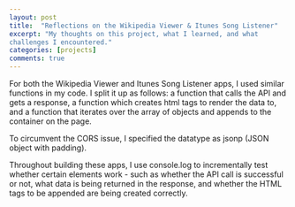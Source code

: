 ```yaml
---
layout: post
title:  "Reflections on the Wikipedia Viewer & Itunes Song Listener"
excerpt: "My thoughts on this project, what I learned, and what 
challenges I encountered."
categories: [projects]
comments: true
---
```


For both the Wikipedia Viewer and Itunes Song Listener
apps, I used similar functions in my code. I split it
up as follows: a function that calls the API and gets
a response, a function which creates html tags to render
the data to, and a function that iterates over the
array of objects and appends to the container on the
page.
 
To circumvent the CORS issue, I specified the datatype
as jsonp (JSON object with padding).
 
Throughout building these apps, I use console.log to
incrementally test whether certain elements work - such
as whether the API call is successful or not, what
data is being returned in the response, and whether
the HTML tags to be appended are being created
correctly.